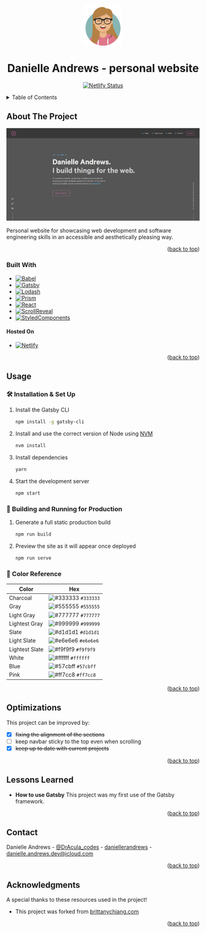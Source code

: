 <!-- https://github.com/othneildrew/Best-README-Template/ -->

<a name="readme-top"></a>

<!-- PROJECT LOGO -->
<div align="center">
  <a href="#">
    <img alt="Logo" src="https://raw.githubusercontent.com/DrAcula27/personalWebsite/main/src/images/logo_self.svg" width="100" />
  </a>

  <h1>Danielle Andrews - personal website</h1>

  <p>
  <!-- TODO: update with my netlify status once hosted -->
    <a href="https://app.netlify.com/sites/brittanychiang/deploys" target="_blank">
      <img src="https://api.netlify.com/api/v1/badges/1963b488-7b78-48c9-9e2d-6fb5e47ab3af/deploy-status" alt="Netlify Status" />
    </a>
  </p>
</div>

<!-- TABLE OF CONTENTS -->
<details>
  <summary>Table of Contents</summary>
  <ol>
    <li>
      <a href="#about-the-project">About The Project</a>
      <ul>
        <li><a href="#built-with">Built With</a></li>
      </ul>
    </li>
    <li><a href="#usage">Usage</a></li>
    <li><a href="#optimizations">Optimizations</a></li>
    <li><a href="#lessons-learned">Lessons Learned</a></li>
    <li><a href="#contact">Contact</a></li>
    <li><a href="#acknowledgments">Acknowledgments</a></li>
  </ol>
</details>

<!-- ABOUT THE PROJECT -->

## About The Project

![demo](https://raw.githubusercontent.com/DrAcula27/personalWebsite/main/src/images/demo.png)

Personal website for showcasing web development and software engineering skills in an accessible and aesthetically pleasing way.

<p align="right">(<a href="#readme-top">back to top</a>)</p>

### Built With

- [![Babel](https://img.shields.io/badge/Babel-333333.svg?style=flat&logo=babel&logoColor=F9DC3E)](https://babeljs.io/)
- [![Gatsby](https://img.shields.io/badge/Gatsby-663399.svg?style=flat&logo=gatsby&logoColor=white)](https://www.gatsbyjs.org/)
- [![Lodash](https://img.shields.io/badge/Lodash-3492FF.svg?style=flat&logo=lodash&logoColor=white)](https://lodash.com/)
- [![Prism](https://img.shields.io/badge/Prism-000000.svg?style=flat&logo=prisma&logoColor=white)](https://prismjs.com/)
- [![React](https://img.shields.io/badge/React-333333.svg?style=flat&logo=react&logoColor=61DAFB)](https://react.dev/)
- [![ScrollReveal](https://img.shields.io/badge/ScrollReveal-333333.svg?style=flat&logo=scrollreveal&logoColor=FFCB36)](https://scrollrevealjs.org/)
- [![StyledComponents](https://img.shields.io/badge/styled_components-DB7093.svg?style=flat&logo=styledcomponents&logoColor=white)](https://styled-components.com/)

#### Hosted On

- [![Netlify](https://img.shields.io/badge/netlify-333333.svg?style=flat&logo=netlify&logoColor=00C7B7)](https://www.netlify.com/)

<p align="right">(<a href="#readme-top">back to top</a>)</p>

<!-- USAGE -->

## Usage

### 🛠 Installation & Set Up

1. Install the Gatsby CLI

   ```sh
   npm install -g gatsby-cli
   ```

2. Install and use the correct version of Node using [NVM](https://github.com/nvm-sh/nvm)

   ```sh
   nvm install
   ```

3. Install dependencies

   ```sh
   yarn
   ```

4. Start the development server

   ```sh
   npm start
   ```

### 🚀 Building and Running for Production

1. Generate a full static production build

   ```sh
   npm run build
   ```

1. Preview the site as it will appear once deployed

   ```sh
   npm run serve
   ```

### 🎨 Color Reference

| Color          | Hex                                                                |
| -------------- | ------------------------------------------------------------------ |
| Charcoal       | ![#333333](https://via.placeholder.com/10/333333?text=+) `#333333` |
| Gray           | ![#555555](https://via.placeholder.com/10/555555?text=+) `#555555` |
| Light Gray     | ![#777777](https://via.placeholder.com/10/777777?text=+) `#777777` |
| Lightest Gray  | ![#999999](https://via.placeholder.com/10/999999?text=+) `#999999` |
| Slate          | ![#d1d1d1](https://via.placeholder.com/10/d1d1d1?text=+) `#d1d1d1` |
| Light Slate    | ![#e6e6e6](https://via.placeholder.com/10/e6e6e6?text=+) `#e6e6e6` |
| Lightest Slate | ![#f9f9f9](https://via.placeholder.com/10/f9f9f9?text=+) `#f9f9f9` |
| White          | ![#ffffff](https://via.placeholder.com/10/ffffff?text=+) `#ffffff` |
| Blue           | ![#57cbff](https://via.placeholder.com/10/57cbff?text=+) `#57cbff` |
| Pink           | ![#ff7cc8](https://via.placeholder.com/10/ff7cc8?text=+) `#ff7cc8` |

<p align="right">(<a href="#readme-top">back to top</a>)</p>

<!-- OPTIMIZATIONS -->

## Optimizations

This project can be improved by:

- [x] ~~fixing the alignment of the sections~~
- [ ] keep navbar sticky to the top even when scrolling
- [x] ~~keep up to date with current projects~~

<p align="right">(<a href="#readme-top">back to top</a>)</p>

<!-- LESSONS LEARNED -->

## Lessons Learned

- **How to use Gatsby** This project was my first use of the Gatsby framework.

<p align="right">(<a href="#readme-top">back to top</a>)</p>

<!-- CONTACT -->

## Contact

Danielle Andrews - [@DrAcula_codes](https://twitter.com/DrAcula_codes 'Twitter/X') - [daniellerandrews](https://www.linkedin.com/in/daniellerandrews 'LinkedIn') - danielle.andrews.dev@icloud.com

<p align="right">(<a href="#readme-top">back to top</a>)</p>

<!-- ACKNOWLEDGMENTS -->

## Acknowledgments

A special thanks to these resources used in the project!

- This project was forked from [brittanychiang.com](https://brittanychiang.com)

<p align="right">(<a href="#readme-top">back to top</a>)</p>

